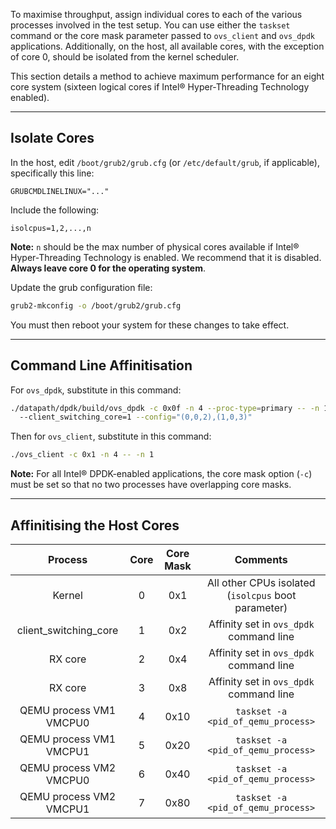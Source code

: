 To maximise throughput, assign individual cores to each of the various processes involved in the test setup. You can use either the `taskset` command or the core mask parameter passed to `ovs_client` and `ovs_dpdk` applications. Additionally, on the host, all available cores, with the exception of core 0, should be isolated from the kernel scheduler.

This section details a method to achieve maximum performance for an eight core system (sixteen logical cores if Intel® Hyper-Threading Technology enabled).

______

## Isolate Cores

In the host, edit `/boot/grub2/grub.cfg` (or `/etc/default/grub`, if applicable), specifically this line:

```
GRUBCMDLINELINUX="..."
```

Include the following:

```
isolcpus=1,2,...,n
```

**Note:** `n` should be the max number of physical cores available if Intel® Hyper-Threading Technology is enabled. We recommend that it is disabled. **Always leave core 0 for the operating system**.

Update the grub configuration file:

```bash
grub2-mkconfig -o /boot/grub2/grub.cfg
```

You must then reboot your system for these changes to take effect.

______

## Command Line Affinitisation

For `ovs_dpdk`, substitute in this command:

```bash
./datapath/dpdk/build/ovs_dpdk -c 0x0f -n 4 --proc-type=primary -- -n 1 -p 0x3 --stats=1
  --client_switching_core=1 --config="(0,0,2),(1,0,3)"
```

Then for `ovs_client`, substitute in this command:

```bash
./ovs_client -c 0x1 -n 4 -- -n 1
```

**Note:** For all Intel® DPDK-enabled applications, the core mask option (`-c`) must be set so that no two processes have overlapping core masks.

______

## Affinitising the Host Cores

| Process | Core | Core Mask | Comments |
|:-------:|:----:|:---------:|:--------:|
|Kernel           | 0 | 0x1 |All other CPUs isolated (`isolcpus` boot parameter)|
|client_switching_core  | 1 | 0x2 |Affinity set in `ovs_dpdk` command line |
|RX core          | 2 | 0x4 |Affinity set in `ovs_dpdk` command line |
|RX core          | 3 | 0x8 |Affinity set in `ovs_dpdk` command line |
|QEMU process VM1 VMCPU0 | 4 | 0x10 |`taskset -a <pid_of_qemu_process>` |
|QEMU process VM1 VMCPU1 | 5 | 0x20 |`taskset -a <pid_of_qemu_process>` |
|QEMU process VM2 VMCPU0 | 6 | 0x40 |`taskset -a <pid_of_qemu_process>` |
|QEMU process VM2 VMCPU1 | 7 | 0x80 |`taskset -a <pid_of_qemu_process>` |
